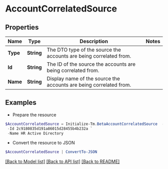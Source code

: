 # AccountCorrelatedSource
## Properties

Name | Type | Description | Notes
------------ | ------------- | ------------- | -------------
**Type** | **String** | The DTO type of the source the accounts are being correlated from. | 
**Id** | **String** | The ID of the source the accounts are being correlated from. | 
**Name** | **String** | Display name of the source the accounts are being correlated from. | 

## Examples

- Prepare the resource
```powershell
$AccountCorrelatedSource = Initialize-Tm.BetaAccountCorrelatedSource  -Type SOURCE `
 -Id 2c9180835d191a86015d28455b4b232a `
 -Name HR Active Directory
```

- Convert the resource to JSON
```powershell
$AccountCorrelatedSource | ConvertTo-JSON
```

[[Back to Model list]](../README.md#documentation-for-models) [[Back to API list]](../README.md#documentation-for-api-endpoints) [[Back to README]](../README.md)

